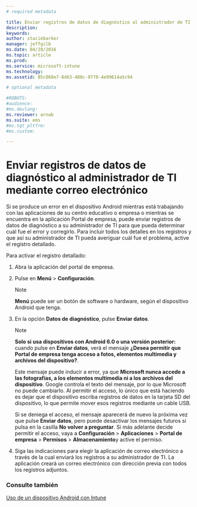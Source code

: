 ```yaml
---
# required metadata

title: Enviar registros de datos de diagnóstico al administrador de TI mediante correo electrónico | Microsoft Intune
description:
keywords:
author: staciebarker
manager: jeffgilb
ms.date: 04/28/2016
ms.topic: article
ms.prod:
ms.service: microsoft-intune
ms.technology:
ms.assetid: 85c868e7-8d63-480c-9770-4e99614a5c94

# optional metadata

#ROBOTS:
#audience:
#ms.devlang:
ms.reviewer: arnab
ms.suite: ems
#ms.tgt_pltfrm:
#ms.custom:

---
```



# Enviar registros de datos de diagnóstico al administrador de TI mediante correo electrónico

Si se produce un error en el dispositivo Android mientras está trabajando con las aplicaciones de su centro educativo o empresa o mientras se encuentra en la aplicación Portal de empresa, puede enviar registros de datos de diagnóstico a su administrador de TI para que pueda determinar cuál fue el error y corregirlo. Para incluir todos los detalles en los registros y que así su administrador de TI pueda averiguar cuál fue el problema, active el registro detallado.

Para activar el registro detallado:

1.  Abra la aplicación del portal de empresa.

2.  Pulse en **Menú** &gt; **Configuración**.

    > [!NOTE] 
    > **Menú** puede ser un botón de software o hardware, según el dispositivo Android que tenga.

3.  En la opción **Datos de diagnóstico**, pulse **Enviar datos**.

    > [!NOTE]
    > **Solo si usa dispositivos con Android 6.0 o una versión posterior:** cuando pulse en **Enviar datos**, verá el mensaje **¿Desea permitir que Portal de empresa tenga acceso a fotos, elementos multimedia y archivos del dispositivo?**. 

    Este mensaje puede inducir a error, ya que **Microsoft nunca accede a las fotografías, a los elementos multimedia ni a los archivos del dispositivo**. Google controla el texto del mensaje, por lo que Microsoft no puede cambiarlo.  Al permitir el acceso, lo único que está haciendo es dejar que el dispositivo escriba registros de datos en la tarjeta SD del dispositivo, lo que permite mover esos registros mediante un cable USB.

    Si se deniega el acceso, el mensaje aparecerá de nuevo la próxima vez que pulse **Enviar datos**, pero puede desactivar los mensajes futuros si pulsa en la casilla **No volver a preguntar**.  Si más adelante decide permitir el acceso, vaya a **Configuración** &gt; **Aplicaciones** &gt; **Portal de empresa** &gt; **Permisos** &gt; **Almacenamiento**y active el permiso.

4.  Siga las indicaciones para elegir la aplicación de correo electrónico a través de la cual enviará los registros a su administrador de TI. La aplicación creará un correo electrónico con dirección previa con todos los registros adjuntos.


### Consulte también
[Uso de un dispositivo Android con Intune](using-your-android-device-with-intune.md)

<!--HONumber=Jun16_HO1-->


